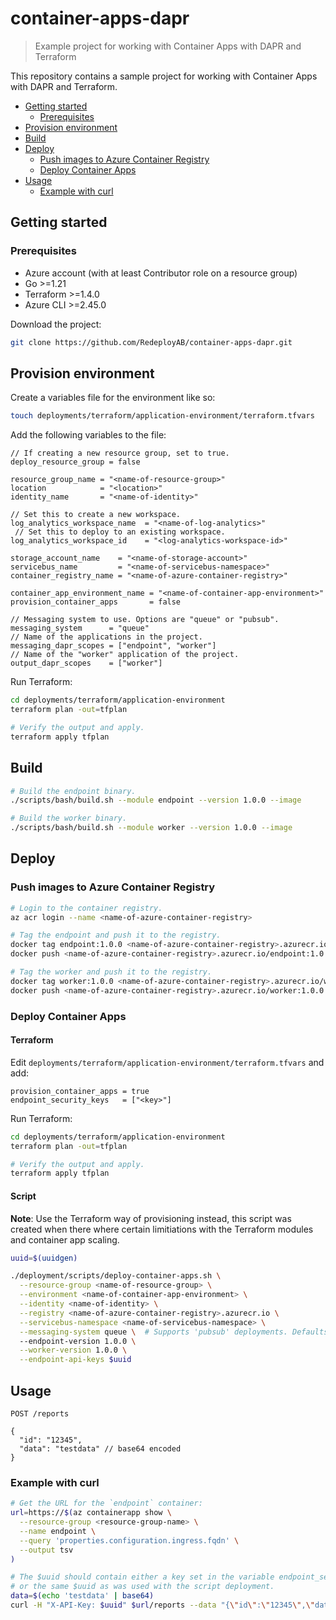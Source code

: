 # container-apps-dapr

> Example project for working with Container Apps with DAPR and Terraform

This repository contains a sample project for working with Container Apps with DAPR and Terraform.

* [Getting started](#getting-started)
  * [Prerequisites](#prerequisites)
* [Provision environment](#provision-environment)
* [Build](#build)
* [Deploy](#deploy)
  * [Push images to Azure Container Registry](#push-images-to-azure-container-registry)
  * [Deploy Container Apps](#deploy-container-apps)
* [Usage](#usage)
  * [Example with curl](#example-with-curl)


## Getting started

### Prerequisites

* Azure account (with at least Contributor role on a resource group)
* Go >=1.21
* Terraform >=1.4.0
* Azure CLI >=2.45.0

Download the project:

```sh
git clone https://github.com/RedeployAB/container-apps-dapr.git
```

## Provision environment

Create a variables file for the environment like so:

```sh
touch deployments/terraform/application-environment/terraform.tfvars
```

Add the following variables to the file:

```hcl
// If creating a new resource group, set to true.
deploy_resource_group = false

resource_group_name = "<name-of-resource-group>"
location            = "<location>"
identity_name       = "<name-of-identity>"

// Set this to create a new workspace.
log_analytics_workspace_name  = "<name-of-log-analytics>"
 // Set this to deploy to an existing workspace.
log_analytics_workspace_id    = "<log-analytics-workspace-id>"

storage_account_name    = "<name-of-storage-account>"
servicebus_name         = "<name-of-servicebus-namespace>"
container_registry_name = "<name-of-azure-container-registry>"

container_app_environment_name = "<name-of-container-app-environment>"
provision_container_apps       = false

// Messaging system to use. Options are "queue" or "pubsub".
messaging_system      = "queue"
// Name of the applications in the project.
messaging_dapr_scopes = ["endpoint", "worker"]
// Name of the "worker" application of the project.
output_dapr_scopes    = ["worker"]
```

Run Terraform:

```sh
cd deployments/terraform/application-environment
terraform plan -out=tfplan

# Verify the output and apply.
terraform apply tfplan
```

## Build

```sh
# Build the endpoint binary.
./scripts/bash/build.sh --module endpoint --version 1.0.0 --image

# Build the worker binary.
./scripts/bash/build.sh --module worker --version 1.0.0 --image
```

## Deploy

### Push images to Azure Container Registry

```sh
# Login to the container registry.
az acr login --name <name-of-azure-container-registry>

# Tag the endpoint and push it to the registry.
docker tag endpoint:1.0.0 <name-of-azure-container-registry>.azurecr.io/endpoint:1.0.0
docker push <name-of-azure-container-registry>.azurecr.io/endpoint:1.0.0

# Tag the worker and push it to the registry.
docker tag worker:1.0.0 <name-of-azure-container-registry>.azurecr.io/worker:1.0.0
docker push <name-of-azure-container-registry>.azurecr.io/worker:1.0.0
```

### Deploy Container Apps

#### Terraform

Edit `deployments/terraform/application-environment/terraform.tfvars` and add:

```hcl
provision_container_apps = true
endpoint_security_keys   = ["<key>"]
```

Run Terraform:

```sh
cd deployments/terraform/application-environment
terraform plan -out=tfplan

# Verify the output and apply.
terraform apply tfplan
```

#### Script

**Note**: Use the Terraform way of provisioning instead, this script was created when
there where certain limitiations with the Terraform modules and container app scaling.

```sh
uuid=$(uuidgen)

./deployment/scripts/deploy-container-apps.sh \
  --resource-group <name-of-resource-group> \
  --environment <name-of-container-app-environment> \
  --identity <name-of-identity> \
  --registry <name-of-azure-container-registry>.azurecr.io \
  --servicebus-namespace <name-of-servicebus-namespace> \
  --messaging-system queue \  # Supports 'pubsub' deployments. Defaults to 'queue' if omitted.
  --endpoint-version 1.0.0 \
  --worker-version 1.0.0 \
  --endpoint-api-keys $uuid
```

## Usage

```http
POST /reports

{
  "id": "12345",
  "data": "testdata" // base64 encoded
}
```

### Example with curl

```sh
# Get the URL for the `endpoint` container:
url=https://$(az containerapp show \
  --resource-group <resource-group-name> \
  --name endpoint \
  --query 'properties.configuration.ingress.fqdn' \
  --output tsv
)

# The $uuid should contain either a key set in the variable endpoint_security_keys,
# or the same $uuid as was used with the script deployment.
data=$(echo 'testdata' | base64)
curl -H "X-API-Key: $uuid" $url/reports --data "{\"id\":\"12345\",\"data\":\"$data\"}"
```
